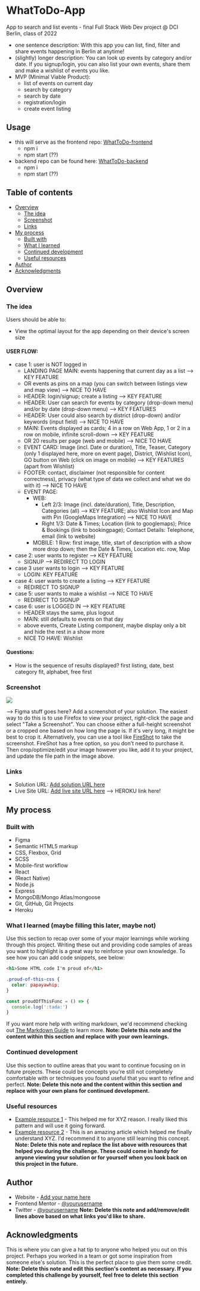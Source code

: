 # WhatToDo-App
App to search and list events - final Full Stack Web Dev project @ DCI Berlin, class of 2022

- one sentence description: With this app you can list, find, filter and share events happening in Berlin at anytime!
- (slightly) longer description: You can look up events by category and/or date. If you signup/login, you can also list your own events, share them and make a wishlist of events you like.
- MVP (Minimal Viable Product):
  - list of events on current day
  - search by category
  - search by date
  - registration/login
  - create event listing

## Usage
  - this will serve as the frontend repo: [WhatToDo-frontend](https://github.com/Mxx1029/WhatToDo-frontend)
    - npm i
    - npm start (??)
  - backend repo can be found here: [WhatToDo-backend](https://github.com/Mxx1029/WhatToDo-backend)
    - npm i
    - npm start (??)

## Table of contents
- [Overview](#overview)
  - [The idea](#the-idea)
  - [Screenshot](#screenshot)
  - [Links](#links)
- [My process](#my-process)
  - [Built with](#built-with)
  - [What I learned](#what-i-learned)
  - [Continued development](#continued-development)
  - [Useful resources](#useful-resources)
- [Author](#author)
- [Acknowledgments](#acknowledgments)

## Overview
### The idea

Users should be able to:
- View the optimal layout for the app depending on their device's screen size

#### USER FLOW: 
- case 1: user is NOT logged in
  - LANDING PAGE MAIN: events happening that current day as a list --> KEY FEATURE
  - OR events as pins on a map (you can switch between listings view and map view) --> NICE TO HAVE
  - HEADER: login/signup; create a listing --> KEY FEATURE
  - HEADER: User can search for events by category (drop-down menu) and/or by date (drop-down menu) --> KEY FEATURES
  - HEADER: User could also search by district (drop-down) and/or keywords (input field) --> NICE TO HAVE
  - MAIN: Events displayed as cards; 4 in a row on Web App, 1 or 2 in a row on mobile, infinite scroll-down --> KEY FEATURE 
  - OR 20 results per page (web and mobile) --> NICE TO HAVE
  - EVENT CARD: Image (incl. Date or duration), Title, Teaser, Category (only 1 displayed here, more on event page), District, (Wishlist Icon), GO button on Web (click on image on mobile) --> KEY FEATURES (apart from Wishlist)
  - FOOTER: contact, disclaimer (not responsible for content correctness), privacy (what type of data we collect and what we do with it) --> NICE TO HAVE
  - EVENT PAGE: 
    - WEB: 
      - Left 2/3: Image (incl. date/duration), Title, Description, Categories (all) --> KEY FEATURE; also Wishlist Icon and Map with Pin (GoogleMaps Integration) --> NICE TO HAVE
      - Right 1/3: Date & Times; Location (link to googlemaps); Price & Bookings (link to bookingpage); Contact Details: Telephone, email (link to website)
    - MOBILE: 1 Row: first image, title, start of description with a show more drop down; then the Date & Times, Location etc. row, Map
- case 2: user wants to register --> KEY FEATURE
  - SIGNUP --> REDIRECT TO LOGIN
- case 3 user wants to login --> KEY FEATURE
  - LOGIN: KEY FEATURE 
- case 4: user wants to create a listing --> KEY FEATURE
  - REDIRECT TO SIGNUP
- case 5: user wants to make a wishlist --> NICE TO HAVE
  - REDIRECT TO SIGNUP
- case 6: user is LOGGED IN --> KEY FEATURE
  - HEADER stays the same, plus logout
  - MAIN: still defaults to events on that day
  - above events, Create Listing component, maybe display only a bit and hide the rest in a show more
  - NICE TO HAVE: Wishlist

#### Questions: 
- How is the sequence of results displayed? first listing, date, best category fit, alphabet, free first


### Screenshot
![](./screenshot.jpg)

--> Figma stuff goes here?
Add a screenshot of your solution. The easiest way to do this is to use Firefox to view your project, right-click the page and select "Take a Screenshot". You can choose either a full-height screenshot or a cropped one based on how long the page is. If it's very long, it might be best to crop it.
Alternatively, you can use a tool like [FireShot](https://getfireshot.com/) to take the screenshot. FireShot has a free option, so you don't need to purchase it.
Then crop/optimize/edit your image however you like, add it to your project, and update the file path in the image above.

### Links
- Solution URL: [Add solution URL here](https://your-solution-url.com) 
- Live Site URL: [Add live site URL here](https://your-live-site-url.com) --> HEROKU link here!
## My process
### Built with
- Figma
- Semantic HTML5 markup
- CSS, Flexbox, Grid
- SCSS
- Mobile-first workflow
- React
- (React Native)
- Node.js
- Express
- MongoDB/Mongo Atlas/mongoose
- Git, GitHub, Git Projects
- Heroku
### What I learned (maybe filling this later, maybe not)
Use this section to recap over some of your major learnings while working through this project. Writing these out and providing code samples of areas you want to highlight is a great way to reinforce your own knowledge.
To see how you can add code snippets, see below:
```html
<h1>Some HTML code I'm proud of</h1>
```
```css
.proud-of-this-css {
  color: papayawhip;
}
```
```js
const proudOfThisFunc = () => {
  console.log(':tada:')
}
```
If you want more help with writing markdown, we'd recommend checking out [The Markdown Guide](https://www.markdownguide.org/) to learn more.
**Note: Delete this note and the content within this section and replace with your own learnings.**

### Continued development
Use this section to outline areas that you want to continue focusing on in future projects. These could be concepts you're still not completely comfortable with or techniques you found useful that you want to refine and perfect.
**Note: Delete this note and the content within this section and replace with your own plans for continued development.**

### Useful resources
- [Example resource 1](https://www.example.com) - This helped me for XYZ reason. I really liked this pattern and will use it going forward.
- [Example resource 2](https://www.example.com) - This is an amazing article which helped me finally understand XYZ. I'd recommend it to anyone still learning this concept.
**Note: Delete this note and replace the list above with resources that helped you during the challenge. These could come in handy for anyone viewing your solution or for yourself when you look back on this project in the future.**

## Author
- Website - [Add your name here](https://www.your-site.com)
- Frontend Mentor - [@yourusername](https://www.frontendmentor.io/profile/yourusername)
- Twitter - [@yourusername](https://www.twitter.com/yourusername)
**Note: Delete this note and add/remove/edit lines above based on what links you'd like to share.**

## Acknowledgments
This is where you can give a hat tip to anyone who helped you out on this project. Perhaps you worked in a team or got some inspiration from someone else's solution. This is the perfect place to give them some credit.
**Note: Delete this note and edit this section's content as necessary. If you completed this challenge by yourself, feel free to delete this section entirely.**
